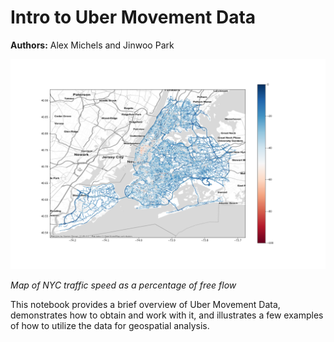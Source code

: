 # Intro to Uber Movement Data

**Authors:** Alex Michels and Jinwoo Park

![Map of NYC traffic speed as a percentage of free flow](img/nyc-pct_from_freeflow.png)

*Map of NYC traffic speed as a percentage of free flow*

This notebook provides a brief overview of Uber Movement Data, demonstrates how to obtain and work with it, and illustrates a few examples of how to utilize the data for geospatial analysis.

